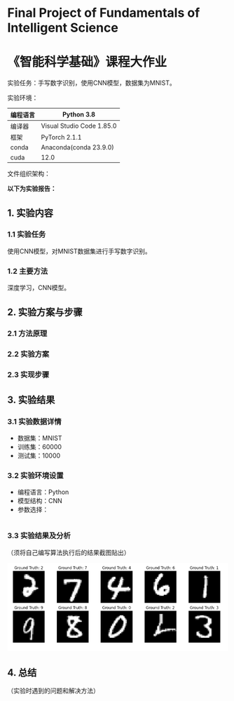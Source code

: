 # Final Project of Fundamentals of Intelligent Science

# 《智能科学基础》课程大作业

实验任务：手写数字识别，使用CNN模型，数据集为MNIST。

实验环境：

| 编程语言 | Python 3.8                |
| -------- | ------------------------- |
| 编译器   | Visual Studio Code 1.85.0 |
| 框架     | PyTorch 2.1.1             |
| conda    | Anaconda(conda 23.9.0)    |
| cuda     | 12.0                      |

文件组织架构：


**以下为实验报告：**

## 1.  实验内容

### 1.1 实验任务

使用CNN模型，对MNIST数据集进行手写数字识别。

### 1.2 主要方法

深度学习，CNN模型。

## 2.  实验方案与步骤

### 2.1 方法原理

 

### 2.2 实验方案

 

### 2.3 实现步骤

 

## 3.  实验结果

### 3.1 实验数据详情

- 数据集：MNIST
- 训练集：60000
- 测试集：10000

### 3.2 实验环境设置

- 编程语言：Python
- 模型结构：CNN
- 参数选择：
  ```python
  
  ```




### 3.3 实验结果及分析

（须将自己编写算法执行后的结果截图贴出）

![test_set_example](img/test_set_example.png)

 

## 4.  总结

（实验时遇到的问题和解决方法）